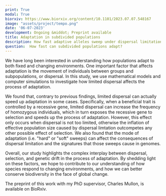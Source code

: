 ```yaml
---
print: True  
modal: True  
biorxiv: https://www.biorxiv.org/content/10.1101/2023.07.07.548167
image: "assets/project/tempo.png"
date: '06-07-2023'
development: Ongoing &middot; Preprint available 
title: Adaptation in subdivided populations
description: How fast adaptive alleles sweep under dispersal limitation?
question:  How fast can subdivided populations adapt?
---
```


We have long been interested in understanding how populations adapt to both fixed and changing environments. 
One important factor that affects adaptation is the movement of individuals between groups and subpopulations, or dispersal. 
In this study, we use mathematical models and computer simulations to investigate how limited dispersal affects the process of adaptation.

We found that, contrary to previous findings, limited dispersal can actually speed up adaptation in some cases. 
Specifically, when a beneficial trait is controlled by a recessive gene, limited dispersal can increase the frequency of homozygous individuals, which in turn exposes the recessive gene to selection and speeds up the process of adaptation. 
However, this effect only occurs when dispersal is not too limited, otherwise the inflation of effective population size caused by dispersal limtation outcompetes any other possible effect of selection. 
We also found that the mode of adaptation (i.e. "hard" or "soft" sweeps) can affect the consequences of dispersal limitation and the signatures that those sweeps cause in genomes. 

Overall, our study highlights the complex interplay between dispersal, selection, and genetic drift in the process of adaptation. 
By shedding light on these factors, we hope to contribute to our understanding of how species respond to changing environments, and how we can better conserve biodiversity in the face of global change.

The preprint of this work with my PhD supervisor, Charles Mullon, is available on BioRxiv. 